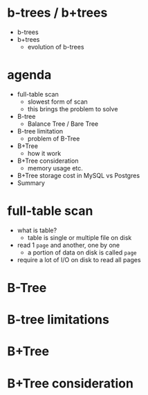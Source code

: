 # b-trees / b+trees

- b-trees
- b+trees
  - evolution of b-trees

# agenda

- full-table scan
  - slowest form of scan
  - this brings the problem to solve
- B-tree
  - Balance Tree / Bare Tree
- B-tree limitation
  - problem of B-Tree
- B+Tree
  - how it work
- B+Tree consideration
  - memory usage etc.
- B+Tree storage cost in MySQL vs Postgres
- Summary

# full-table scan

- what is table?
  - table is single or multiple file on disk
- read 1 `page` and another, one by one
  - a portion of data on disk is called `page`
- require a lot of I/O on disk to read all pages

# B-Tree

# B-tree limitations

# B+Tree

# B+Tree consideration

#
